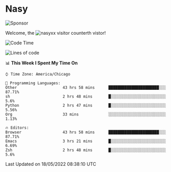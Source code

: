 # Nasy

<!--
<p align="center">
<img height="200" src="https://github-readme-stats.vercel.app/api?username=nasyxx&count_private=true&show_icons=true&theme=dracula&include_all_commits=true"/>
<img height="200" src="https://github-readme-stats.vercel.app/api/top-langs/?username=nasyxx&theme=dracula&hide=html,jupyter+notebook&count_private=true&show_icons=true"/>
</p>

  
----------------
-->

![Sponsor](https://img.shields.io/static/v1.svg?label=Sponsor&message=%E2%9D%A4&logo=GitHub&style=flat&color=pink)
 
Welcome, the ![nasyxx visitor counter](https://count.getloli.com/get/@nasyxx?theme=rule34)th vistor!
 
<!--START_SECTION:waka-->
![Code Time](http://img.shields.io/badge/Code%20Time-2%2C395%20hrs%2013%20mins-blue)

![Lines of code](https://img.shields.io/badge/From%20Hello%20World%20I%27ve%20Written-5%20Million%20lines%20of%20code-blue)

📊 **This Week I Spent My Time On** 

```text
⌚︎ Time Zone: America/Chicago

💬 Programming Languages: 
Other                    43 hrs 58 mins      ██████████████████████░░░   87.71% 
sh                       2 hrs 48 mins       █░░░░░░░░░░░░░░░░░░░░░░░░   5.6% 
Python                   2 hrs 47 mins       █░░░░░░░░░░░░░░░░░░░░░░░░   5.56% 
Org                      33 mins             ░░░░░░░░░░░░░░░░░░░░░░░░░   1.13%

🔥 Editors: 
Browser                  43 hrs 58 mins      ██████████████████████░░░   87.71% 
Emacs                    3 hrs 21 mins       █░░░░░░░░░░░░░░░░░░░░░░░░   6.69% 
Zsh                      2 hrs 48 mins       █░░░░░░░░░░░░░░░░░░░░░░░░   5.6%

```


 Last Updated on 18/05/2022 08:38:10 UTC
<!--END_SECTION:waka-->

<!-- ![visitors](https://visitor-badge.laobi.icu/badge?page_id=nasyxx.nasyxx) -->
